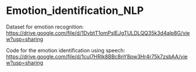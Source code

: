 # Emotion_identification_NLP
Dataset for emotion recognition: https://drive.google.com/file/d/1DvbtT1omPsIEJgTULDLQQ35k3d4alp8G/view?usp=sharing

Code for the emotion identification using speech: https://drive.google.com/file/d/1cuI7HRlk8BBc8nY8pw3Hr4r75k7zsbAA/view?usp=sharing
